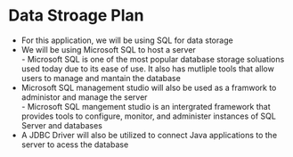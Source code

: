 # Data Stroage Plan 

- For this application, we will be using SQL for data storage  
- We will be using Microsoft SQL to host a server  
      - Microsoft SQL is one of the most popular database storage soluations used today due to its ease of use. It also has mutliple tools that allow users to manage and mantain the database  
- Microsoft SQL management studio will also be used as a framwork to administor and manage the server  
      - Microsoft SQL mangement studio is an intergrated framework that provides tools to configure, monitor, and administer instances of SQL Server and databases  
- A JDBC Driver will also be utilized to connect Java applications to the server to acess the database
